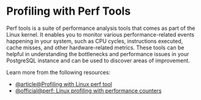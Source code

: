 # Profiling with Perf Tools

Perf tools is a suite of performance analysis tools that comes as part of the Linux kernel. It enables you to monitor various performance-related events happening in your system, such as CPU cycles, instructions executed, cache misses, and other hardware-related metrics. These tools can be helpful in understanding the bottlenecks and performance issues in your PostgreSQL instance and can be used to discover areas of improvement.

Learn more from the following resources:

- [@article@Profiling with Linux perf tool](https://mariadb.com/kb/en/profiling-with-linux-perf-tool/)
- [@official@perf: Linux profiling with performance counters ](https://perf.wiki.kernel.org/index.php/Main_Page)